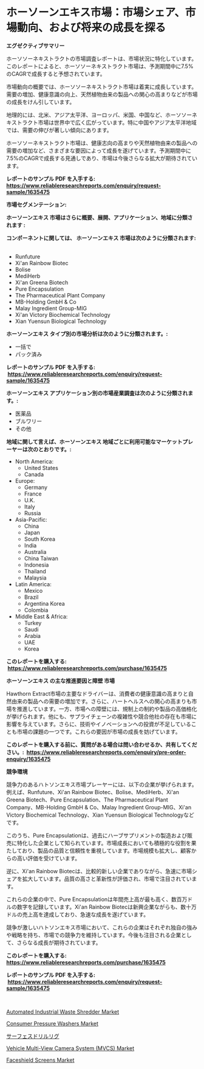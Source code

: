 <p><h1>ホーソーンエキス市場：市場シェア、市場動向、および将来の成長を探る</h1></p><p><strong>エグゼクティブサマリー</strong></p>
<p><p>ホーソソーネキストラクトの市場調査レポートは、市場状況に特化しています。このレポートによると、ホーソソーネキストラクト市場は、予測期間中に7.5%のCAGRで成長すると予想されています。</p><p>市場動向の概要では、ホーソソーネキストラクト市場は着実に成長しています。需要の増加、健康意識の向上、天然植物由来の製品への関心の高まりなどが市場の成長をけん引しています。</p><p>地理的には、北米、アジア太平洋、ヨーロッパ、米国、中国など、ホーソソーネキストラクト市場は世界中で広く広がっています。特に中国やアジア太平洋地域では、需要の伸びが著しい傾向にあります。</p><p>ホーソソーネキストラクト市場は、健康志向の高まりや天然植物由来の製品への需要の増加など、さまざまな要因によって成長を遂げています。予測期間中に7.5%のCAGRで成長する見通しであり、市場は今後さらなる拡大が期待されています。</p></p>
<p><strong>レポートのサンプル PDF を入手する: <a href="https://www.reliableresearchreports.com/enquiry/request-sample/1635475">https://www.reliableresearchreports.com/enquiry/request-sample/1635475</a></strong></p>
<p><strong>市場セグメンテーション:</strong></p>
<p><strong> ホーソーンエキス 市場はさらに概要、展開、アプリケーション、地域に分類されます :</strong></p>
<p><strong>コンポーネントに関しては、 ホーソーンエキス 市場は次のように分類されます: &nbsp;</strong></p>
<p><ul><li>Runfuture</li><li>Xi'an Rainbow Biotec</li><li>Bolise</li><li>MediHerb</li><li>Xi'an Greena Biotech</li><li>Pure Encapsulation</li><li>The Pharmaceutical Plant Company</li><li>MB-Holding GmbH & Co</li><li>Malay Ingredient Group-MIG</li><li>Xi'an Victory Biochemical Technology</li><li>Xian Yuensun Biological Technology</li></ul></p>
<p><strong> ホーソーンエキス タイプ別の市場分析は次のように分類されます。:</strong></p>
<p><ul><li>一括で</li><li>パック済み</li></ul></p>
<p><strong>レポートのサンプル PDF を入手する: &nbsp;<a href="https://www.reliableresearchreports.com/enquiry/request-sample/1635475">https://www.reliableresearchreports.com/enquiry/request-sample/1635475</a></strong></p>
<p><strong> ホーソーンエキス アプリケーション別の市場産業調査は次のように分類されます。:</strong></p>
<p><ul><li>医薬品</li><li>ブルワリー</li><li>その他</li></ul></p>
<p><strong>地域に関して言えば、ホーソーンエキス 地域ごとに利用可能なマーケットプレーヤーは次のとおりです。:</strong></p>
<p><ul>
    <li>
        North America:
        <ul>
            <li>United States</li>
            <li>Canada</li>
        </ul>
    </li>
    <li>
        Europe:
        <ul>
            <li>Germany</li>
            <li>France</li>
            <li>U.K.</li>
            <li>Italy</li>
            <li>Russia</li>
        </ul>
    </li>
    <li>
        Asia-Pacific:
        <ul>
            <li>China</li>
            <li>Japan</li>
            <li>South Korea</li>
            <li>India</li>
            <li>Australia</li>
            <li>China Taiwan</li>
            <li>Indonesia</li>
            <li>Thailand</li>
            <li>Malaysia</li>
        </ul>
    </li>
    <li>
        Latin America:
        <ul>
            <li>Mexico</li>
            <li>Brazil</li>
            <li>Argentina Korea</li>
            <li>Colombia</li>
        </ul>
    </li>
    <li>
        Middle East & Africa:
        <ul>
            <li>Turkey</li>
            <li>Saudi</li>
            <li>Arabia</li>
            <li>UAE</li>
            <li>Korea</li>
        </ul>
    </li>
    </ul></p>
<p><strong>このレポートを購入する: &nbsp;<a href="https://www.reliableresearchreports.com/purchase/1635475">https://www.reliableresearchreports.com/purchase/1635475</a></strong></p>
<p><strong>ホーソーンエキス の主な推進要因と障壁 市場</strong></p>
<p><p>Hawthorn Extract市場の主要なドライバーは、消費者の健康意識の高まりと自然由来の製品への需要の増加です。さらに、ハートヘルスへの関心の高まりも市場を推進しています。一方、市場への障壁には、規制上の制約や製品の高価格化が挙げられます。他にも、サプライチェーンの複雑性や競合他社の存在も市場に影響を与えています。さらに、技術やイノベーションへの投資が不足していることも市場の課題の一つです。これらの要因が市場の成長を妨げています。</p></p>
<p><strong>このレポートを購入する前に、質問がある場合は問い合わせるか、共有してください。:&nbsp; <a href="https://www.reliableresearchreports.com/enquiry/pre-order-enquiry/1635475">https://www.reliableresearchreports.com/enquiry/pre-order-enquiry/1635475</a></strong></p>
<p><strong>競争環境</strong></p>
<p><p>競争力のあるハトソンエキス市場プレーヤーには、以下の企業が挙げられます。例えば、Runfuture、Xi'an Rainbow Biotec、Bolise、MediHerb、Xi'an Greena Biotech、Pure Encapsulation、The Pharmaceutical Plant Company、MB-Holding GmbH & Co、Malay Ingredient Group-MIG、Xi'an Victory Biochemical Technology、Xian Yuensun Biological Technologyなどです。</p><p>このうち、Pure Encapsulationは、過去にハーブサプリメントの製造および販売に特化した企業として知られています。市場成長においても積極的な役割を果たしており、製品の品質と信頼性を重視しています。市場規模も拡大し、顧客からの高い評価を受けています。</p><p>逆に、Xi'an Rainbow Biotecは、比較的新しい企業でありながら、急速に市場シェアを拡大しています。品質の高さと革新性が評価され、市場で注目されています。</p><p>これらの企業の中で、Pure Encapsulationは年間売上高が最も高く、数百万ドルの数字を記録しています。Xi'an Rainbow Biotecは新興企業ながらも、数十万ドルの売上高を達成しており、急速な成長を遂げています。</p><p>競争が激しいハトソンエキス市場において、これらの企業はそれぞれ独自の強みや戦略を持ち、市場での競争力を維持しています。今後も注目される企業として、さらなる成長が期待されています。</p></p>
<p><strong>このレポートを購入する: &nbsp; <a href="https://www.reliableresearchreports.com/purchase/1635475">https://www.reliableresearchreports.com/purchase/1635475</a></strong></p>
<p><strong>レポートのサンプル PDF を入手する: &nbsp;<a href="https://www.reliableresearchreports.com/enquiry/request-sample/1635475">https://www.reliableresearchreports.com/enquiry/request-sample/1635475</a></strong><strong></strong></p>
<p>&nbsp;</p>
<p><p><a href="https://issuu.com/reportprime-2/docs/automated-industrial-waste-shredder-market-size-20">Automated Industrial Waste Shredder Market</a></p><p><a href="https://view.publitas.com/reportprime-1/consumer-pressure-washers-market-analysis-and-market-size-global-industry-overview-market-segmentation-and-forecast-2024-to-2031/">Consumer Pressure Washers Market</a></p><p><a href="https://medium.com/@emmittkutch2023/%E3%82%B5%E3%83%BC%E3%83%95%E3%82%A7%E3%82%B9%E3%83%89%E3%83%AA%E3%83%AB%E3%83%AA%E3%82%B0%E5%B8%82%E5%A0%B4%E8%A6%8F%E6%A8%A1-cagr-%E3%83%88%E3%83%AC%E3%83%B3%E3%83%89-2024-2030-6658a7e6b274">サーフェスドリルリグ</a></p><p><a href="https://simplistic-meeting-7ee.notion.site/Vehicle-Multi-View-Camera-System-MVCS-Market-A-Comprehensive-Report-of-its-Market-Share-Growth--9cfbacb2957b4beeb0d96e9f3be63c50">Vehicle Multi-View Camera System (MVCS) Market</a></p><p><a href="https://github.com/angelajermaine/Market-Research-Report-List-2/blob/main/faceshield-screens-market.md">Faceshield Screens Market</a></p></p>